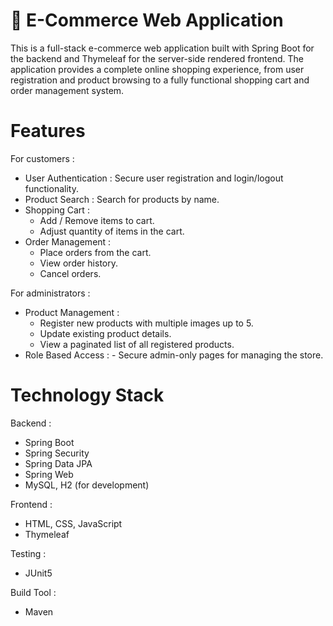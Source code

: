 # 🛒 E-Commerce Web Application
This is a full-stack e-commerce web application built with Spring Boot for the backend and Thymeleaf for the server-side rendered frontend. The application provides a complete online shopping experience,
from user registration and product browsing to a fully functional shopping cart and order management system.

# Features
For customers : 
- User Authentication : Secure user registration and login/logout functionality.
- Product Search : Search for products by name.
- Shopping Cart :
    - Add / Remove items to cart.
    - Adjust quantity of items in the cart.
- Order Management :
    - Place orders from the cart.
    - View order history.
    - Cancel orders.
 
For administrators :
-  Product Management :
      - Register new products with multiple images up to 5.
      - Update existing product details.
      - View a paginated list of all registered products.
- Role Based Access :
      -  Secure admin-only pages for managing the store.


# Technology Stack
Backend : 
- Spring Boot
- Spring Security
- Spring Data JPA
- Spring Web
- MySQL, H2 (for development)

Frontend :
- HTML, CSS, JavaScript
- Thymeleaf

Testing : 
- JUnit5

Build Tool : 
- Maven


